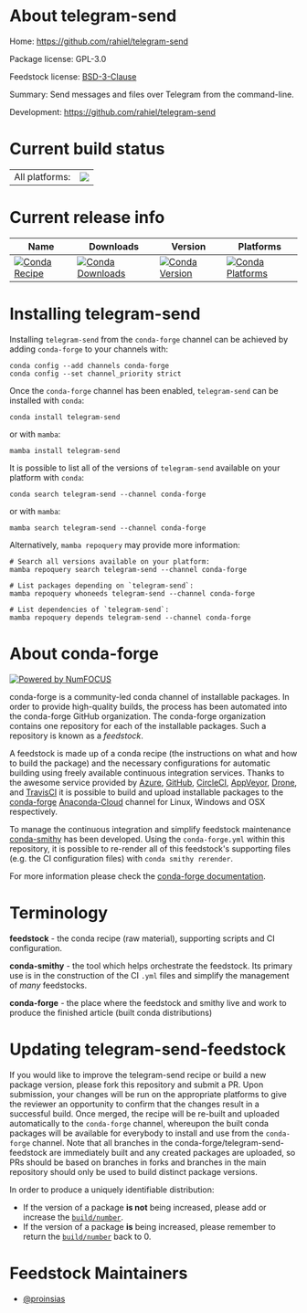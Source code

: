 About telegram-send
===================

Home: https://github.com/rahiel/telegram-send

Package license: GPL-3.0

Feedstock license: [BSD-3-Clause](https://github.com/conda-forge/telegram-send-feedstock/blob/main/LICENSE.txt)

Summary: Send messages and files over Telegram from the command-line.

Development: https://github.com/rahiel/telegram-send

Current build status
====================


<table><tr><td>All platforms:</td>
    <td>
      <a href="https://dev.azure.com/conda-forge/feedstock-builds/_build/latest?definitionId=9122&branchName=main">
        <img src="https://dev.azure.com/conda-forge/feedstock-builds/_apis/build/status/telegram-send-feedstock?branchName=main">
      </a>
    </td>
  </tr>
</table>

Current release info
====================

| Name | Downloads | Version | Platforms |
| --- | --- | --- | --- |
| [![Conda Recipe](https://img.shields.io/badge/recipe-telegram--send-green.svg)](https://anaconda.org/conda-forge/telegram-send) | [![Conda Downloads](https://img.shields.io/conda/dn/conda-forge/telegram-send.svg)](https://anaconda.org/conda-forge/telegram-send) | [![Conda Version](https://img.shields.io/conda/vn/conda-forge/telegram-send.svg)](https://anaconda.org/conda-forge/telegram-send) | [![Conda Platforms](https://img.shields.io/conda/pn/conda-forge/telegram-send.svg)](https://anaconda.org/conda-forge/telegram-send) |

Installing telegram-send
========================

Installing `telegram-send` from the `conda-forge` channel can be achieved by adding `conda-forge` to your channels with:

```
conda config --add channels conda-forge
conda config --set channel_priority strict
```

Once the `conda-forge` channel has been enabled, `telegram-send` can be installed with `conda`:

```
conda install telegram-send
```

or with `mamba`:

```
mamba install telegram-send
```

It is possible to list all of the versions of `telegram-send` available on your platform with `conda`:

```
conda search telegram-send --channel conda-forge
```

or with `mamba`:

```
mamba search telegram-send --channel conda-forge
```

Alternatively, `mamba repoquery` may provide more information:

```
# Search all versions available on your platform:
mamba repoquery search telegram-send --channel conda-forge

# List packages depending on `telegram-send`:
mamba repoquery whoneeds telegram-send --channel conda-forge

# List dependencies of `telegram-send`:
mamba repoquery depends telegram-send --channel conda-forge
```


About conda-forge
=================

[![Powered by
NumFOCUS](https://img.shields.io/badge/powered%20by-NumFOCUS-orange.svg?style=flat&colorA=E1523D&colorB=007D8A)](https://numfocus.org)

conda-forge is a community-led conda channel of installable packages.
In order to provide high-quality builds, the process has been automated into the
conda-forge GitHub organization. The conda-forge organization contains one repository
for each of the installable packages. Such a repository is known as a *feedstock*.

A feedstock is made up of a conda recipe (the instructions on what and how to build
the package) and the necessary configurations for automatic building using freely
available continuous integration services. Thanks to the awesome service provided by
[Azure](https://azure.microsoft.com/en-us/services/devops/), [GitHub](https://github.com/),
[CircleCI](https://circleci.com/), [AppVeyor](https://www.appveyor.com/),
[Drone](https://cloud.drone.io/welcome), and [TravisCI](https://travis-ci.com/)
it is possible to build and upload installable packages to the
[conda-forge](https://anaconda.org/conda-forge) [Anaconda-Cloud](https://anaconda.org/)
channel for Linux, Windows and OSX respectively.

To manage the continuous integration and simplify feedstock maintenance
[conda-smithy](https://github.com/conda-forge/conda-smithy) has been developed.
Using the ``conda-forge.yml`` within this repository, it is possible to re-render all of
this feedstock's supporting files (e.g. the CI configuration files) with ``conda smithy rerender``.

For more information please check the [conda-forge documentation](https://conda-forge.org/docs/).

Terminology
===========

**feedstock** - the conda recipe (raw material), supporting scripts and CI configuration.

**conda-smithy** - the tool which helps orchestrate the feedstock.
                   Its primary use is in the construction of the CI ``.yml`` files
                   and simplify the management of *many* feedstocks.

**conda-forge** - the place where the feedstock and smithy live and work to
                  produce the finished article (built conda distributions)


Updating telegram-send-feedstock
================================

If you would like to improve the telegram-send recipe or build a new
package version, please fork this repository and submit a PR. Upon submission,
your changes will be run on the appropriate platforms to give the reviewer an
opportunity to confirm that the changes result in a successful build. Once
merged, the recipe will be re-built and uploaded automatically to the
`conda-forge` channel, whereupon the built conda packages will be available for
everybody to install and use from the `conda-forge` channel.
Note that all branches in the conda-forge/telegram-send-feedstock are
immediately built and any created packages are uploaded, so PRs should be based
on branches in forks and branches in the main repository should only be used to
build distinct package versions.

In order to produce a uniquely identifiable distribution:
 * If the version of a package **is not** being increased, please add or increase
   the [``build/number``](https://docs.conda.io/projects/conda-build/en/latest/resources/define-metadata.html#build-number-and-string).
 * If the version of a package **is** being increased, please remember to return
   the [``build/number``](https://docs.conda.io/projects/conda-build/en/latest/resources/define-metadata.html#build-number-and-string)
   back to 0.

Feedstock Maintainers
=====================

* [@proinsias](https://github.com/proinsias/)

